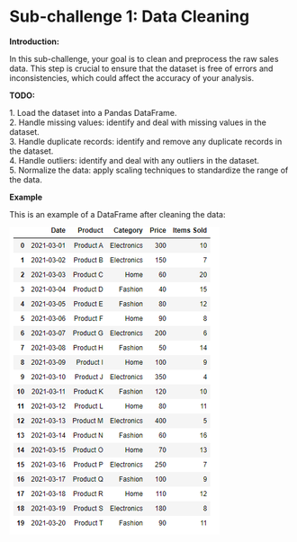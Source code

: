 # Sub-challenge 1: Data Cleaning

**Introduction:**
<p>
    In this sub-challenge, your goal is to clean and preprocess the raw sales data. This step is crucial to ensure that the dataset is free of errors and inconsistencies, which could affect the accuracy of your analysis.
</p>

**TODO:**
<p>
    1. Load the dataset into a Pandas DataFrame.<br>
    2. Handle missing values: identify and deal with missing values in the dataset.<br>
    3. Handle duplicate records: identify and remove any duplicate records in the dataset.<br>
    4. Handle outliers: identify and deal with any outliers in the dataset.<br>
    5. Normalize the data: apply scaling techniques to standardize the range of the data.<br>
</p>

**Example**
<p>
    This is an example of a DataFrame after cleaning the data:
</p>

![example_image_Data_Cleaning](assets/step1.png)